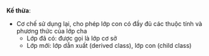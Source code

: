 **Kế thừa**:
- Cơ chế sử dụng lại, cho phép lớp con có đầy đủ các thuộc tính và phương thức của lớp cha
  - Lớp đã có: được gọi là lớp cơ sở
  - Lớp mới: lớp dẫn xuất (derived class), lớp con (child class)

